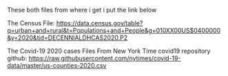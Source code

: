 These both files from where i get i put the link below 

The Census File: https://data.census.gov/table?q=urban+and+rural&t=Populations+and+People&g=010XX00US$0400000&y=2020&tid=DECENNIALDHCAS2020.P2

The Covid-19  2020 cases Files From New York Time covid19 repository github:
https://raw.githubusercontent.com/nytimes/covid-19-data/master/us-counties-2020.csv
